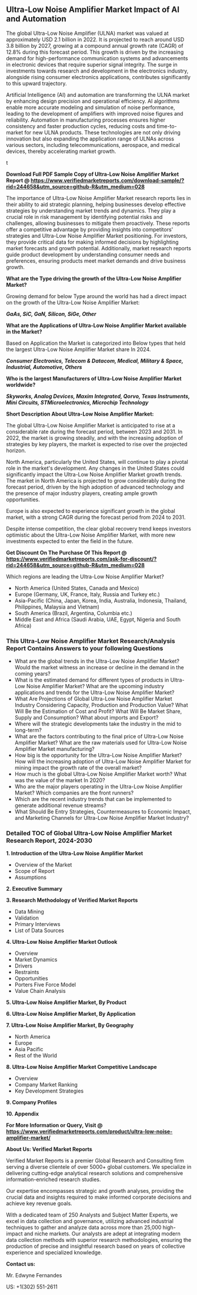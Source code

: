 <h2>Ultra-Low Noise Amplifier Market Impact of AI and Automation</h2><p>The global Ultra-Low Noise Amplifier (ULNA) market was valued at approximately USD 2.1 billion in 2022. It is projected to reach around USD 3.8 billion by 2027, growing at a compound annual growth rate (CAGR) of 12.8% during this forecast period. This growth is driven by the increasing demand for high-performance communication systems and advancements in electronic devices that require superior signal integrity. The surge in investments towards research and development in the electronics industry, alongside rising consumer electronics applications, contributes significantly to this upward trajectory.</p><p>Artificial Intelligence (AI) and automation are transforming the ULNA market by enhancing design precision and operational efficiency. AI algorithms enable more accurate modeling and simulation of noise performance, leading to the development of amplifiers with improved noise figures and reliability. Automation in manufacturing processes ensures higher consistency and faster production cycles, reducing costs and time-to-market for new ULNA products. These technologies are not only driving innovation but also expanding the application range of ULNAs across various sectors, including telecommunications, aerospace, and medical devices, thereby accelerating market growth.</p>t</p><p id="" class=""><strong>Download Full PDF Sample Copy of Ultra-Low Noise Amplifier Market Report @ <a href="https://www.verifiedmarketreports.com/download-sample/?rid=244658&utm_source=github-R&utm_medium=028" target="_blank">https://www.verifiedmarketreports.com/download-sample/?rid=244658&utm_source=github-R&utm_medium=028</a></strong></p><p>The importance of&nbsp;Ultra-Low Noise Amplifier Market research reports lies in their ability to aid strategic planning, helping businesses develop effective strategies by understanding market trends and dynamics. They play a crucial role in risk management by identifying potential risks and challenges, allowing businesses to mitigate them proactively. These reports offer a competitive advantage by providing insights into competitors' strategies and Ultra-Low Noise Amplifier Market positioning. For investors, they provide critical data for making informed decisions by highlighting market forecasts and growth potential. Additionally, market research reports guide product development by understanding consumer needs and preferences, ensuring products meet market demands and drive business growth.</p><p><strong>What are the&nbsp;Type driving the growth of the Ultra-Low Noise Amplifier Market?</strong></p><p id="" class="">Growing demand for below Type around the world has had a direct impact on the growth of the Ultra-Low Noise Amplifier Market:</p><em><strong>GaAs, SiC, GaN, Silicon, SiGe, Other</strong></em></p><strong>What are the&nbsp;Applications&nbsp;of Ultra-Low Noise Amplifier Market available in the Market?</strong></p><p id="" class="">Based on Application the Market is categorized into Below types that held the largest Ultra-Low Noise Amplifier Market share In 2024.</p><em><strong>Consumer Electronics, Telecom & Datacom, Medical, Military & Space, Industrial, Automotive, Others</strong></em></p><strong>Who is the largest Manufacturers of Ultra-Low Noise Amplifier Market worldwide?</strong></p><p><em><strong>Skyworks, Analog Devices, Maxim Integrated, Qorvo, Texas Instruments, Mini Circuits, STMicroelectronics, Microchip Technology</strong></em></p><p id="" class=""><strong>Short Description About Ultra-Low Noise Amplifier Market:</strong></p><p>The global Ultra-Low Noise Amplifier Market is anticipated to rise at a considerable rate during the forecast period, between 2023 and 2031. In 2022, the market is growing steadily, and with the increasing adoption of strategies by key players, the market is expected to rise over the projected horizon.</p><p>North America, particularly the United States, will continue to play a pivotal role in the market's development. Any changes in the United States could significantly impact the Ultra-Low Noise Amplifier Market growth trends. The market in North America is projected to grow considerably during the forecast period, driven by the high adoption of advanced technology and the presence of major industry players, creating ample growth opportunities.</p><p>Europe is also expected to experience significant growth in the global market, with a strong CAGR during the forecast period from 2024 to 2031.</p><p>Despite intense competition, the clear global recovery trend keeps investors optimistic about the Ultra-Low Noise Amplifier Market, with more new investments expected to enter the field in the future.</p><p id="" class=""><strong>Get Discount On The Purchase Of This Report @ <a href="https://www.verifiedmarketreports.com/ask-for-discount/?rid=244658&utm_source=github-R&utm_medium=028" target="_blank">https://www.verifiedmarketreports.com/ask-for-discount/?rid=244658&utm_source=github-R&utm_medium=028</a></strong></p>Which regions are leading the Ultra-Low Noise Amplifier Market?</p><ul><li>North America (United States, Canada and Mexico)</li><li>Europe (Germany, UK, France, Italy, Russia and Turkey etc.)</li><li>Asia-Pacific (China, Japan, Korea, India, Australia, Indonesia, Thailand, Philippines, Malaysia and Vietnam)</li><li>South America (Brazil, Argentina, Columbia etc.)</li><li>Middle East and Africa (Saudi Arabia, UAE, Egypt, Nigeria and South Africa)</li></ul><h3 id="" class="">This Ultra-Low Noise Amplifier Market Research/Analysis Report Contains Answers to your following Questions</h3><ul><li>What are the global trends in the Ultra-Low Noise Amplifier Market? Would the market witness an increase or decline in the demand in the coming years?</li><li>What is the estimated demand for different types of products in Ultra-Low Noise Amplifier Market? What are the upcoming industry applications and trends for the Ultra-Low Noise Amplifier Market?</li><li>What Are Projections of Global Ultra-Low Noise Amplifier Market Industry Considering Capacity, Production and Production Value? What Will Be the Estimation of Cost and Profit? What Will Be Market Share, Supply and Consumption? What about imports and Export?</li><li>Where will the strategic developments take the industry in the mid to long-term?</li><li>What are the factors contributing to the final price of Ultra-Low Noise Amplifier Market? What are the raw materials used for Ultra-Low Noise Amplifier Market manufacturing?</li><li>How big is the opportunity for the Ultra-Low Noise Amplifier Market? How will the increasing adoption of Ultra-Low Noise Amplifier Market for mining impact the growth rate of the overall market?</li><li>How much is the global Ultra-Low Noise Amplifier Market worth? What was the value of the market In 2020?</li><li>Who are the major players operating in the Ultra-Low Noise Amplifier Market? Which companies are the front runners?</li><li>Which are the recent industry trends that can be implemented to generate additional revenue streams?</li><li>What Should Be Entry Strategies, Countermeasures to Economic Impact, and Marketing Channels for Ultra-Low Noise Amplifier Market Industry?</li></ul><h3 id="" class="">Detailed TOC of Global Ultra-Low Noise Amplifier Market Research Report, 2024-2030</h3><p id="" class=""><strong>1. Introduction of the Ultra-Low Noise Amplifier Market</strong></p><ul><li>Overview of the Market</li><li>Scope of Report</li><li>Assumptions</li></ul><p id="" class=""><strong>2. Executive Summary</strong></p><p id="" class=""><strong>3. Research Methodology of Verified Market Reports</strong></p><ul><li>Data Mining</li><li>Validation</li><li>Primary Interviews</li><li>List of Data Sources</li></ul><p id="" class=""><strong>4. Ultra-Low Noise Amplifier Market Outlook</strong></p><ul><li>Overview</li><li>Market Dynamics</li><li>Drivers</li><li>Restraints</li><li>Opportunities</li><li>Porters Five Force Model</li><li>Value Chain Analysis</li></ul><p id="" class=""><strong>5. Ultra-Low Noise Amplifier Market, By Product</strong></p><p id="" class=""><strong>6. Ultra-Low Noise Amplifier Market, By Application</strong></p><p id="" class=""><strong>7. Ultra-Low Noise Amplifier Market, By Geography</strong></p><ul><li>North America</li><li>Europe</li><li>Asia Pacific</li><li>Rest of the World</li></ul><p id="" class=""><strong>8. Ultra-Low Noise Amplifier Market Competitive Landscape</strong></p><ul><li>Overview</li><li>Company Market Ranking</li><li>Key Development Strategies</li></ul><p id="" class=""><strong>9. Company Profiles</strong></p><p id="" class=""><strong>10. Appendix</strong></p><p id="" class=""><strong>For More Information or Query, Visit @ <a href="https://www.verifiedmarketreports.com/product/ultra-low-noise-amplifier-market/" target="_blank">https://www.verifiedmarketreports.com/product/ultra-low-noise-amplifier-market/</a></strong></p><p id="" class=""><strong>About Us: Verified Market Reports</strong></p><p id="" class="">Verified Market Reports is a premier Global Research and Consulting firm serving a diverse clientele of over 5000+ global customers. We specialize in delivering cutting-edge analytical research solutions and comprehensive information-enriched research studies.</p><p id="" class="">Our expertise encompasses strategic and growth analyses, providing the crucial data and insights required to make informed corporate decisions and achieve key revenue goals.</p><p id="" class="">With a dedicated team of 250 Analysts and Subject Matter Experts, we excel in data collection and governance, utilizing advanced industrial techniques to gather and analyze data across more than 25,000 high-impact and niche markets. Our analysts are adept at integrating modern data collection methods with superior research methodologies, ensuring the production of precise and insightful research based on years of collective experience and specialized knowledge.</p><p id="" class=""><strong>Contact us:</strong></p><p id="" class="">Mr. Edwyne Fernandes</p><p id="" class="">US: +1(302) 551-2611</p>